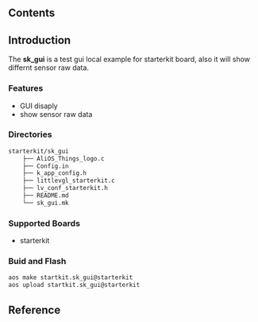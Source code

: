 ## Contents

## Introduction

The **sk_gui** is a test gui local example for starterkit board, also it will show differnt sensor raw data.

### Features

- GUI disaply
- show sensor raw data

### Directories

```sh
starterkit/sk_gui
	├── AliOS_Things_logo.c
	├── Config.in
	├── k_app_config.h
	├── littlevgl_starterkit.c
	├── lv_conf_starterkit.h
	├── README.md
	└── sk_gui.mk
```

### Supported Boards

- starterkit

### Buid and Flash

```sh
aos make startkit.sk_gui@starterkit
aos upload startkit.sk_gui@starterkit
```
## Reference